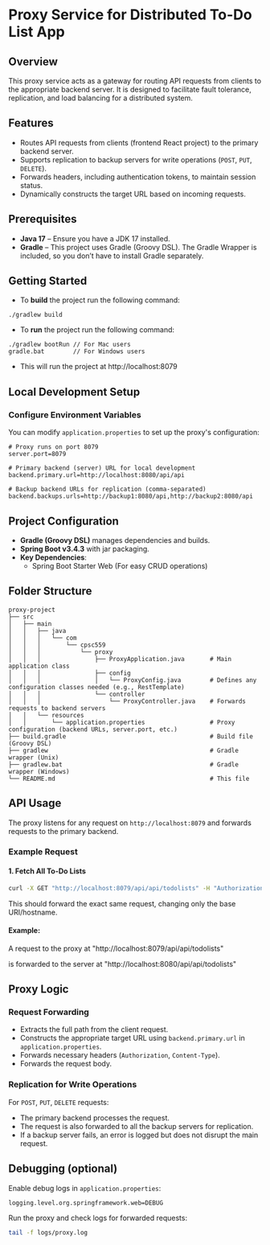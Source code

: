 # Proxy Service for Distributed To-Do List App

## Overview
This proxy service acts as a gateway for routing API requests from clients to the appropriate backend server. It is designed to facilitate fault tolerance, replication, and load balancing for a distributed system.

## Features
- Routes API requests from clients (frontend React project) to the primary backend server.
- Supports replication to backup servers for write operations (`POST`, `PUT`, `DELETE`).
- Forwards headers, including authentication tokens, to maintain session status.
- Dynamically constructs the target URL based on incoming requests.

## Prerequisites

- **Java 17** – Ensure you have a JDK 17 installed.
- **Gradle** – This project uses Gradle (Groovy DSL). The Gradle Wrapper is included, so you don’t have to install Gradle separately.

## Getting Started
- To **build** the project run the following command:
```
./gradlew build
```

- To **run** the project run the following command:

```
./gradlew bootRun // For Mac users
gradle.bat        // For Windows users
```
- This will run the project at http://localhost:8079

## Local Development Setup

### Configure Environment Variables
You can modify `application.properties` to set up the proxy's configuration:

```properties
# Proxy runs on port 8079
server.port=8079

# Primary backend (server) URL for local development
backend.primary.url=http://localhost:8080/api/api

# Backup backend URLs for replication (comma-separated)
backend.backups.urls=http://backup1:8080/api,http://backup2:8080/api
```

## Project Configuration
- **Gradle (Groovy DSL)** manages dependencies and builds.
- **Spring Boot v3.4.3** with jar packaging.
- **Key Dependencies**:
    - Spring Boot Starter Web (For easy CRUD operations)
  
## Folder Structure

```
proxy-project
├── src
│   ├── main
│   │   ├── java
│   │   │   └── com
│   │   │       └── cpsc559
│   │   │           └── proxy
│   │   │               ├── ProxyApplication.java       # Main application class
│   │   │               ├── config
│   │   │               │   └── ProxyConfig.java        # Defines any configuration classes needed (e.g., RestTemplate)
│   │   │               └── controller
│   │   │                   └── ProxyController.java    # Forwards requests to backend servers
│   │   └── resources
│   │       └── application.properties                  # Proxy configuration (backend URLs, server.port, etc.)
├── build.gradle                                        # Build file (Groovy DSL)
├── gradlew                                             # Gradle wrapper (Unix)
├── gradlew.bat                                         # Gradle wrapper (Windows)
└── README.md                                           # This file
```

## API Usage
The proxy listens for any request on `http://localhost:8079` and forwards requests to the primary backend.

### Example Request
#### 1. Fetch All To-Do Lists
```sh
curl -X GET "http://localhost:8079/api/api/todolists" -H "Authorization: Bearer <JWT_TOKEN>"
```

This should forward the exact same request, changing only the base URI/hostname.

#### Example:

A request to the proxy at "http://localhost:8079/api/api/todolists" 

is forwarded to the server at
"http://localhost:8080/api/api/todolists"

## Proxy Logic
### Request Forwarding
- Extracts the full path from the client request.
- Constructs the appropriate target URL using `backend.primary.url` in `application.properties`.
- Forwards necessary headers (`Authorization`, `Content-Type`).
- Forwards the request body.

### Replication for Write Operations
For `POST`, `PUT`, `DELETE` requests:
- The primary backend processes the request.
- The request is also forwarded to all the backup servers for replication.
- If a backup server fails, an error is logged but does not disrupt the main request.

## Debugging (optional)
Enable debug logs in `application.properties`:
```properties
logging.level.org.springframework.web=DEBUG
```
Run the proxy and check logs for forwarded requests:
```sh
tail -f logs/proxy.log
```